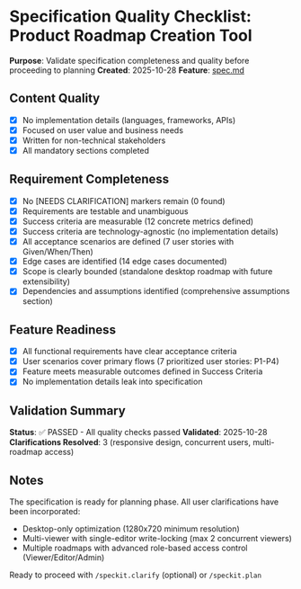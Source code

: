 # Specification Quality Checklist: Product Roadmap Creation Tool

**Purpose**: Validate specification completeness and quality before proceeding to planning
**Created**: 2025-10-28
**Feature**: [spec.md](../spec.md)

## Content Quality

- [x] No implementation details (languages, frameworks, APIs)
- [x] Focused on user value and business needs
- [x] Written for non-technical stakeholders
- [x] All mandatory sections completed

## Requirement Completeness

- [x] No [NEEDS CLARIFICATION] markers remain (0 found)
- [x] Requirements are testable and unambiguous
- [x] Success criteria are measurable (12 concrete metrics defined)
- [x] Success criteria are technology-agnostic (no implementation details)
- [x] All acceptance scenarios are defined (7 user stories with Given/When/Then)
- [x] Edge cases are identified (14 edge cases documented)
- [x] Scope is clearly bounded (standalone desktop roadmap with future extensibility)
- [x] Dependencies and assumptions identified (comprehensive assumptions section)

## Feature Readiness

- [x] All functional requirements have clear acceptance criteria
- [x] User scenarios cover primary flows (7 prioritized user stories: P1-P4)
- [x] Feature meets measurable outcomes defined in Success Criteria
- [x] No implementation details leak into specification

## Validation Summary

**Status**: ✅ PASSED - All quality checks passed
**Validated**: 2025-10-28
**Clarifications Resolved**: 3 (responsive design, concurrent users, multi-roadmap access)

## Notes

The specification is ready for planning phase. All user clarifications have been incorporated:
- Desktop-only optimization (1280x720 minimum resolution)
- Multi-viewer with single-editor write-locking (max 2 concurrent viewers)
- Multiple roadmaps with advanced role-based access control (Viewer/Editor/Admin)

Ready to proceed with `/speckit.clarify` (optional) or `/speckit.plan`
